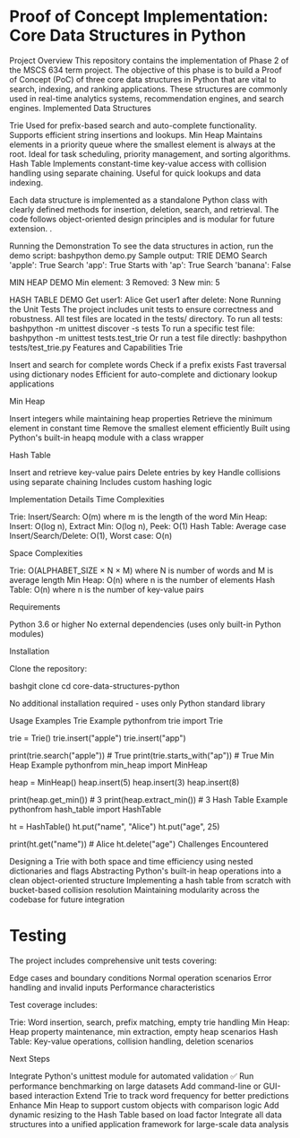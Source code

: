 # Proof of Concept Implementation: Core Data Structures in Python
Project Overview
This repository contains the implementation of Phase 2 of the MSCS 634 term project. The objective of this phase is to build a Proof of Concept (PoC) of three core data structures in Python that are vital to search, indexing, and ranking applications. These structures are commonly used in real-time analytics systems, recommendation engines, and search engines.
Implemented Data Structures

Trie
Used for prefix-based search and auto-complete functionality. Supports efficient string insertions and lookups.
Min Heap
Maintains elements in a priority queue where the smallest element is always at the root. Ideal for task scheduling, priority management, and sorting algorithms.
Hash Table
Implements constant-time key-value access with collision handling using separate chaining. Useful for quick lookups and data indexing.

Each data structure is implemented as a standalone Python class with clearly defined methods for insertion, deletion, search, and retrieval. The code follows object-oriented design principles and is modular for future extension.
.

Running the Demonstration
To see the data structures in action, run the demo script:
bashpython demo.py
Sample output:
TRIE DEMO
Search 'apple': True
Search 'app': True
Starts with 'ap': True
Search 'banana': False

MIN HEAP DEMO
Min element: 3
Removed: 3
New min: 5

HASH TABLE DEMO
Get user1: Alice
Get user1 after delete: None
Running the Unit Tests
The project includes unit tests to ensure correctness and robustness. All test files are located in the tests/ directory.
To run all tests:
bashpython -m unittest discover -s tests
To run a specific test file:
bashpython -m unittest tests.test_trie
Or run a test file directly:
bashpython tests/test_trie.py
Features and Capabilities
Trie

Insert and search for complete words
Check if a prefix exists
Fast traversal using dictionary nodes
Efficient for auto-complete and dictionary lookup applications

Min Heap

Insert integers while maintaining heap properties
Retrieve the minimum element in constant time
Remove the smallest element efficiently
Built using Python's built-in heapq module with a class wrapper

Hash Table

Insert and retrieve key-value pairs
Delete entries by key
Handle collisions using separate chaining
Includes custom hashing logic

Implementation Details
Time Complexities

Trie: Insert/Search: O(m) where m is the length of the word
Min Heap: Insert: O(log n), Extract Min: O(log n), Peek: O(1)
Hash Table: Average case Insert/Search/Delete: O(1), Worst case: O(n)

Space Complexities

Trie: O(ALPHABET_SIZE × N × M) where N is number of words and M is average length
Min Heap: O(n) where n is the number of elements
Hash Table: O(n) where n is the number of key-value pairs

Requirements

Python 3.6 or higher
No external dependencies (uses only built-in Python modules)

Installation

Clone the repository:

bashgit clone <repository-url>
cd core-data-structures-python

No additional installation required - uses only Python standard library

Usage Examples
Trie Example
pythonfrom trie import Trie

trie = Trie()
trie.insert("apple")
trie.insert("app")

print(trie.search("apple"))  # True
print(trie.starts_with("ap"))  # True
Min Heap Example
pythonfrom min_heap import MinHeap

heap = MinHeap()
heap.insert(5)
heap.insert(3)
heap.insert(8)

print(heap.get_min())  # 3
print(heap.extract_min())  # 3
Hash Table Example
pythonfrom hash_table import HashTable

ht = HashTable()
ht.put("name", "Alice")
ht.put("age", 25)

print(ht.get("name"))  # Alice
ht.delete("age")
Challenges Encountered

Designing a Trie with both space and time efficiency using nested dictionaries and flags
Abstracting Python's built-in heap operations into a clean object-oriented structure
Implementing a hash table from scratch with bucket-based collision resolution
Maintaining modularity across the codebase for future integration

# Testing
The project includes comprehensive unit tests covering:

Edge cases and boundary conditions
Normal operation scenarios
Error handling and invalid inputs
Performance characteristics

Test coverage includes:

Trie: Word insertion, search, prefix matching, empty trie handling
Min Heap: Heap property maintenance, min extraction, empty heap scenarios
Hash Table: Key-value operations, collision handling, deletion scenarios

Next Steps

Integrate Python's unittest module for automated validation ✅
Run performance benchmarking on large datasets
Add command-line or GUI-based interaction
Extend Trie to track word frequency for better predictions
Enhance Min Heap to support custom objects with comparison logic
Add dynamic resizing to the Hash Table based on load factor
Integrate all data structures into a unified application framework for large-scale data analysis


